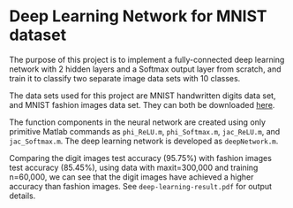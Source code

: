 # Deep Learning Network for MNIST dataset

The purpose of this project is to implement a fully-connected deep learning network with 2 hidden layers and a Softmax output layer from scratch, and train it to classify two separate image data sets with 10 classes. 

The data sets used for this project are MNIST handwritten digits data set, and MNIST fashion images data set. They can both be downloaded [here](http://yann.lecun.com/exdb/mnist/).

The function components in the neural network are created using only primitive Matlab commands as `phi_ReLU.m`, `phi_Softmax.m`, `jac_ReLU.m`, and `jac_Softmax.m`. The deep learning network is developed as `deepNetwork.m`.

Comparing the digit images test accuracy (95.75%) with fashion images test accuracy (85.45%), using data with maxit=300,000 and training n=60,000, we can see that the digit images have achieved a higher accuracy than fashion images. See `deep-learning-result.pdf` for output details. 
